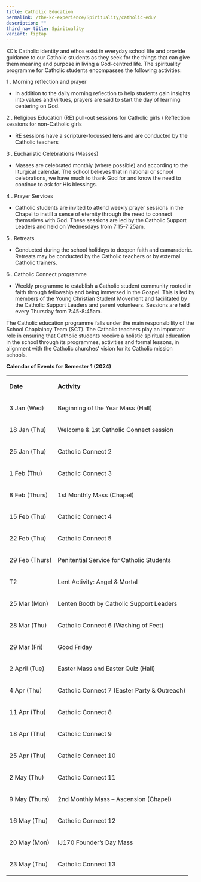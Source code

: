 ```yaml
---
title: Catholic Education
permalink: /the-kc-experience/Spirituality/catholic-edu/
description: ""
third_nav_title: Spirituality
variant: tiptap
---
```

<p>KC’s Catholic identity and ethos exist in everyday school life and provide
guidance to our Catholic students as they seek for the things that can
give them meaning and purpose in living a God-centred life. The spirituality
programme for Catholic students encompasses the following activities:</p>
<p>1 . Morning reflection and prayer</p>
<ul data-tight="true" class="tight">
<li>
<p>In addition to the daily morning reflection to help students gain insights
into values and virtues, prayers are said to start the day of learning
centering on God.</p>
</li>
</ul>
<p>2 . Religious Education (RE) pull-out sessions for Catholic girls / Reflection
sessions for non-Catholic girls</p>
<ul data-tight="true" class="tight">
<li>
<p>RE sessions have a scripture-focussed lens and are conducted by the Catholic
teachers</p>
</li>
</ul>
<p>3 . Eucharistic Celebrations (Masses)</p>
<ul data-tight="true" class="tight">
<li>
<p>Masses are celebrated monthly (where possible) and according to the liturgical
calendar. The school believes that in national or school celebrations,
we have much to thank God for and know the need to continue to ask for
His blessings.</p>
</li>
</ul>
<p>4 . Prayer Services</p>
<ul data-tight="true" class="tight">
<li>
<p>Catholic students are invited to attend weekly prayer sessions in the
Chapel to instill a sense of eternity through the need to connect themselves
with God. These sessions are led by the Catholic Support Leaders and held
on Wednesdays from 7:15-7:25am.</p>
</li>
</ul>
<p>5 . Retreats</p>
<ul data-tight="true" class="tight">
<li>
<p>Conducted during the school holidays to deepen faith and camaraderie.
Retreats may be conducted by the Catholic teachers or by external Catholic
trainers.</p>
</li>
</ul>
<p>6 . Catholic Connect programme</p>
<ul data-tight="true" class="tight">
<li>
<p>Weekly programme to establish a Catholic student community rooted in faith
through fellowship and being immersed in the Gospel. This is led by members
of the Young Christian Student Movement and facilitated by the Catholic
Support Leaders and parent volunteers. Sessions are held every Thursday
from 7:45-8:45am.</p>
</li>
</ul>
<p>The Catholic education programme falls under the main responsibility of
the School Chaplaincy Team (SCT). The Catholic teachers play an important
role in ensuring that Catholic students receive a holistic spiritual education
in the school through its programmes, activities and formal lessons, in
alignment with the Catholic churches’ vision for its Catholic mission schools.</p>
<p><strong>Calendar of Events for Semester 1 (2024)</strong>
</p>
<table>
<tbody>
<tr>
<td rowspan="1" colspan="1">
<p><strong>Date</strong>
</p>
</td>
<td rowspan="1" colspan="1">
<p><strong>Activity</strong>
</p>
</td>
</tr>
<tr>
<td rowspan="1" colspan="1">
<p>3 Jan (Wed)</p>
</td>
<td rowspan="1" colspan="1">
<p>Beginning of the Year Mass (Hall)</p>
</td>
</tr>
<tr>
<td rowspan="1" colspan="1">
<p>18 Jan (Thu)</p>
</td>
<td rowspan="1" colspan="1">
<p>Welcome &amp; 1st Catholic Connect session</p>
</td>
</tr>
<tr>
<td rowspan="1" colspan="1">
<p>25 Jan (Thu)</p>
</td>
<td rowspan="1" colspan="1">
<p>Catholic Connect 2</p>
</td>
</tr>
<tr>
<td rowspan="1" colspan="1">
<p>1 Feb (Thu)</p>
</td>
<td rowspan="1" colspan="1">
<p>Catholic Connect 3</p>
</td>
</tr>
<tr>
<td rowspan="1" colspan="1">
<p>8 Feb (Thurs)</p>
</td>
<td rowspan="1" colspan="1">
<p>1st Monthly Mass (Chapel)</p>
</td>
</tr>
<tr>
<td rowspan="1" colspan="1">
<p>15 Feb (Thu)</p>
</td>
<td rowspan="1" colspan="1">
<p>Catholic Connect 4</p>
</td>
</tr>
<tr>
<td rowspan="1" colspan="1">
<p>22 Feb (Thu)</p>
</td>
<td rowspan="1" colspan="1">
<p>Catholic Connect 5</p>
</td>
</tr>
<tr>
<td rowspan="1" colspan="1">
<p>29 Feb (Thurs)</p>
</td>
<td rowspan="1" colspan="1">
<p>Penitential Service for Catholic Students</p>
</td>
</tr>
<tr>
<td rowspan="1" colspan="1">
<p>T2</p>
</td>
<td rowspan="1" colspan="1">
<p>Lent Activity: Angel &amp; Mortal</p>
</td>
</tr>
<tr>
<td rowspan="1" colspan="1">
<p>25 Mar (Mon)</p>
</td>
<td rowspan="1" colspan="1">
<p>Lenten Booth by Catholic Support Leaders</p>
</td>
</tr>
<tr>
<td rowspan="1" colspan="1">
<p>28 Mar (Thu)</p>
</td>
<td rowspan="1" colspan="1">
<p>Catholic Connect 6 (Washing of Feet)</p>
</td>
</tr>
<tr>
<td rowspan="1" colspan="1">
<p>29 Mar (Fri)</p>
</td>
<td rowspan="1" colspan="1">
<p>Good Friday</p>
</td>
</tr>
<tr>
<td rowspan="1" colspan="1">
<p>2 April (Tue)</p>
</td>
<td rowspan="1" colspan="1">
<p>Easter Mass and Easter Quiz (Hall)</p>
</td>
</tr>
<tr>
<td rowspan="1" colspan="1">
<p>4 Apr (Thu)</p>
</td>
<td rowspan="1" colspan="1">
<p>Catholic Connect 7 (Easter Party &amp; Outreach)</p>
</td>
</tr>
<tr>
<td rowspan="1" colspan="1">
<p>11 Apr (Thu)</p>
</td>
<td rowspan="1" colspan="1">
<p>Catholic Connect 8</p>
</td>
</tr>
<tr>
<td rowspan="1" colspan="1">
<p>18 Apr (Thu)</p>
</td>
<td rowspan="1" colspan="1">
<p>Catholic Connect 9</p>
</td>
</tr>
<tr>
<td rowspan="1" colspan="1">
<p>25 Apr (Thu)</p>
</td>
<td rowspan="1" colspan="1">
<p>Catholic Connect 10</p>
</td>
</tr>
<tr>
<td rowspan="1" colspan="1">
<p>2 May (Thu)</p>
</td>
<td rowspan="1" colspan="1">
<p>Catholic Connect 11</p>
</td>
</tr>
<tr>
<td rowspan="1" colspan="1">
<p>9 May (Thurs)</p>
</td>
<td rowspan="1" colspan="1">
<p>2nd Monthly Mass – Ascension (Chapel)</p>
</td>
</tr>
<tr>
<td rowspan="1" colspan="1">
<p>16 May (Thu)</p>
</td>
<td rowspan="1" colspan="1">
<p>Catholic Connect 12</p>
</td>
</tr>
<tr>
<td rowspan="1" colspan="1">
<p>20 May (Mon)</p>
</td>
<td rowspan="1" colspan="1">
<p>IJ170 Founder’s Day Mass</p>
</td>
</tr>
<tr>
<td rowspan="1" colspan="1">
<p>23 May (Thu)</p>
</td>
<td rowspan="1" colspan="1">
<p>Catholic Connect 13</p>
</td>
</tr>
</tbody>
</table>
<p></p>